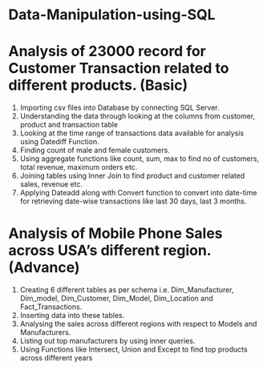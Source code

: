 # Data-Manipulation-using-SQL

# Analysis of 23000 record for Customer Transaction related to different products. (Basic)

1.	Importing csv files into Database by connecting SQL Server.
2.	Understanding the data through looking at the columns from customer, product and transaction table
3.	Looking at the time range of transactions data available for analysis using Datediff Function.
4.	Finding count of male and female customers.
5.	Using aggregate functions like count, sum, max to find no of customers, total revenue, maximum orders etc.
6.	Joining tables using Inner Join to find product and customer related sales, revenue etc.
7.	Applying Dateadd along with Convert function to convert into date-time for retrieving date-wise transactions like last 30 days, last 3 months.

# Analysis of Mobile Phone Sales across USA’s different region. (Advance)

1.	Creating 6 different tables as per schema i.e.  Dim_Manufacturer, Dim_model, Dim_Customer, Dim_Model, Dim_Location and Fact_Transactions.
2.	Inserting data into these tables.
3.	Analysing the sales across different regions with respect to Models and Manufacturers. 
4.	Listing out top manufacturers by using inner queries.
5.	Using Functions like Intersect, Union and Except to find top products across different years



